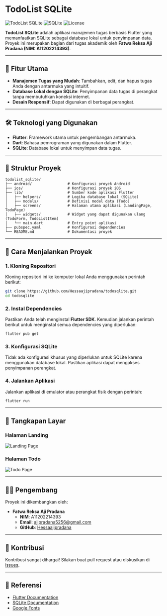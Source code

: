 
# TodoList SQLite

![TodoList SQLite](https://img.shields.io/badge/Flutter-Framework-blue?style=flat-square&logo=flutter)
![SQLite](https://img.shields.io/badge/SQLite-Database-blue?style=flat-square&logo=sqlite)
![License](https://img.shields.io/badge/License-MIT-green?style=flat-square)

**TodoList SQLite** adalah aplikasi manajemen tugas berbasis Flutter yang memanfaatkan SQLite sebagai database lokal untuk penyimpanan data. Proyek ini merupakan bagian dari tugas akademik oleh **Fatwa Reksa Aji Pradana (NIM: A11202214393)**.

---

## 📜 Fitur Utama

- **Manajemen Tugas yang Mudah**: Tambahkan, edit, dan hapus tugas Anda dengan antarmuka yang intuitif.
- **Database Lokal dengan SQLite**: Penyimpanan data tugas di perangkat tanpa membutuhkan koneksi internet.
- **Desain Responsif**: Dapat digunakan di berbagai perangkat.

---

## 🛠️ Teknologi yang Digunakan

- **Flutter**: Framework utama untuk pengembangan antarmuka.
- **Dart**: Bahasa pemrograman yang digunakan dalam Flutter.
- **SQLite**: Database lokal untuk menyimpan data tugas.

---

## 📂 Struktur Proyek

```plaintext
todolist_sqlite/
├── android/                # Konfigurasi proyek Android
├── ios/                    # Konfigurasi proyek iOS
├── lib/                    # Sumber kode aplikasi Flutter
│   ├── helpers/            # Logika database lokal (SQLite)
│   ├── models/             # Definisi model data (Todo)
│   ├── screens/            # Halaman utama aplikasi (LandingPage, TodoPage)
│   ├── widgets/            # Widget yang dapat digunakan ulang (TodoForm, TodoListItem)
│   └── main.dart           # Entry point aplikasi
├── pubspec.yaml            # Konfigurasi dependencies
└── README.md               # Dokumentasi proyek
```

---

## 🚀 Cara Menjalankan Proyek

### 1. Kloning Repositori
Kloning repositori ini ke komputer lokal Anda menggunakan perintah berikut:
```bash
git clone https://github.com/Hessaajipradana/todosqlite.git
cd todosqlite
```

### 2. Instal Dependencies
Pastikan Anda telah menginstal **Flutter SDK**. Kemudian jalankan perintah berikut untuk menginstal semua dependencies yang diperlukan:
```bash
flutter pub get
```

### 3. Konfigurasi SQLite
Tidak ada konfigurasi khusus yang diperlukan untuk SQLite karena menggunakan database lokal. Pastikan aplikasi dapat mengakses penyimpanan perangkat.

### 4. Jalankan Aplikasi
Jalankan aplikasi di emulator atau perangkat fisik dengan perintah:
```bash
flutter run
```

---

## 🎨 Tangkapan Layar

### Halaman Landing
![Landing Page](https://via.placeholder.com/800x400?text=Landing+Page)

### Halaman Todo
![Todo Page](https://via.placeholder.com/800x400?text=Todo+Page)

---

## 🧑‍💻 Pengembang

Proyek ini dikembangkan oleh:

- **Fatwa Reksa Aji Pradana**  
  - **NIM**: A11202214393  
  - **Email**: [ajipradana5256@gmail.com](mailto:ajipradana5256@gmail.com)  
  - **GitHub**: [Hessaajipradana](https://github.com/Hessaajipradana)

---

## 🌟 Kontribusi

Kontribusi sangat dihargai! Silakan buat pull request atau diskusikan di [issues](https://github.com/Hessaajipradana/todosqlite/issues).

---

## 🔗 Referensi

- [Flutter Documentation](https://docs.flutter.dev/)
- [SQLite Documentation](https://www.sqlite.org/docs.html)
- [Google Fonts](https://fonts.google.com/)

